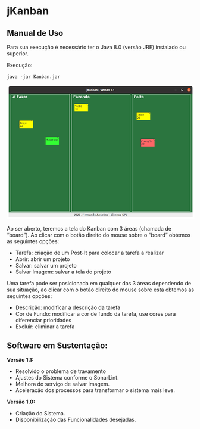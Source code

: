 # jKanban

## Manual de Uso

Para sua execução é necessário ter o Java 8.0 (versão JRE) instalado ou superior. 

Execução: 
```
java -jar Kanban.jar
```

![Inicial](kanban.png) 

Ao ser aberto, teremos a tela do Kanban com 3 áreas (chamada de “board”). Ao clicar com o botão direito do mouse sobre o “board” obtemos as seguintes opções:

* Tarefa: criação de um Post-It para colocar a tarefa a realizar
* Abrir: abrir um projeto
* Salvar: salvar um projeto
* Salvar Imagem: salvar a tela do projeto

Uma tarefa pode ser posicionada em qualquer das 3 áreas dependendo de sua situação, ao clicar com o botão direito do mouse sobre esta obtemos as seguintes opções:

* Descrição: modificar a descrição da tarefa
* Cor de Fundo: modificar a cor de fundo da tarefa, use cores para diferenciar prioridades
* Excluir: eliminar a tarefa

## Software em Sustentação:

**Versão 1.1:**
* Resolvido o problema de travamento
* Ajustes do Sistema conforme o SonarLint.
* Melhora do serviço de salvar imagem.
* Aceleração dos processos para transformar o sistema mais leve.

**Versão 1.0:**

* Criação do Sistema.
* Disponibilização das Funcionalidades desejadas.